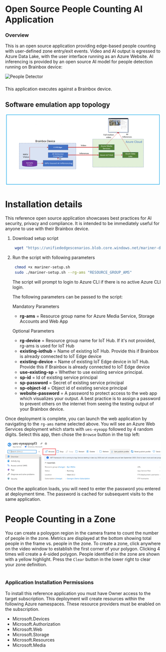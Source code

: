 # Open Source People Counting AI Application


### Overview

This is an open source application providing edge-based people counting with user-defined zone entry/exit events. Video and AI output is egressed to Azure Data Lake, with the user interface running as an Azure Website. AI inferencing is provided by an open source AI model for people detection running on Brainbox device:


![People Detector](images/People-Detector-AI.gif)


###
This application executes against a Brainbox device.


## Software emulation app topology
![People Detector](images/Brainbox-Device.PNG)



# Installation details
This reference open source application showcases best practices for AI security, privacy and compliance.  It is intended to be immediately useful for anyone to use with their Brainbox device. 


1. Download setup script


	```sh
	 wget "https://unifiededgescenarios.blob.core.windows.net/mariner-deployment/latest/mariner-setup.sh"
	 ```


1. Run the script with following parameters

	```sh
	 chmod +x mariner-setup.sh
	 sudo ./mariner-setup.sh --rg-ams "RESOURCE_GROUP_AMS"
	 ```

    The script will prompt to login to Azure CLI if there is no active Azure CLI login.
    
    The following parameters can be passed to the script:
    
    Mandatory Parameters
    * __rg-ams__ = Resource group name for Azure Media Service, Storage Accounts and Web App

    Optional Parameters

    * __rg-device__ = Resource group name for IoT Hub. If it's not provided, rg-ams is used for IoT Hub
    * __existing-iothub__ = Name of existing IoT Hub. Provide this if Brainbox is already connected to IoT Edge device
    * __existing-device__ = Name of existing IoT Edge device in IoT Hub. Provide this if Brainbox is already connected to IoT Edge device
    * __use-existing-sp__ = Whether to use existing service principal.
    * __sp-id__ = Id of existing service principal
    * __sp-password__ = Secret of existing service principal 
    * __sp-object-id__ = Object id of existing service principal
    * __website-password__ = A password to protect access to the web app which visualizes your output. A best practice is to assign a password to prevent others on the internet from seeing the testing output of your Brainbox device.

Once deployment is complete, you can launch the web application by navigating to the `rg-ams` name selected above. You will see an Azure Web Services deployment which starts with `ues-eyeapp` followed by 4 random digits. Select this app, then chose the `Browse` button in the top left:

![Web Application](images/Web-App-Launch.PNG)

Once the application loads, you will need to enter the password you entered at deployment time. The password is cached for subsequent visits to the same application.

# People Counting in a Zone

You can create a poloygon region in the camera frame to count the number of people in the zone.  Metrics are displayed at the bottom showing total people in the frame vs. people in the zone.  To create a zone, click anywhere on the video window to establish the first corner of your polygon. Clicking 4 times will create a 4-sided polygon. People identified in the zone are shown with a yellow highlight.  Press the `Clear` button in the lower right to clear your zone definition.

#

### Application Installation Permissions
To install this reference application you must have Owner access to the target subscription. This deployment will create resources within the following Azure namespaces. These resource providers must be enabled on the subscription.

* Microsoft.Devices
* Microsoft.Authorization
* Microsoft.Web
* Microsoft.Storage
* Microsoft.Resources
* Microsoft.Media